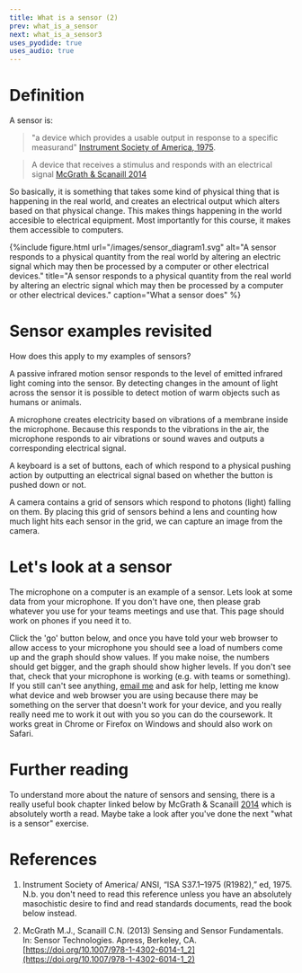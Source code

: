 ```yaml
---
title: What is a sensor (2)
prev: what_is_a_sensor
next: what_is_a_sensor3
uses_pyodide: true
uses_audio: true
---
```


# Definition

A sensor is: 
> "a device which provides a usable output in response to a specific measurand" [Instrument Society of America, 1975](#isa). 

> A device that receives a stimulus and responds with an electrical signal [McGrath & Scanaill 2014](#mands)

So basically, it is something that takes some kind of physical thing that is happening in the real world, and creates an electrical output which alters based on that physical change. This makes things happening in the world accesible to electrical equipment. Most importantly for this course, it makes them accessible to computers.

{%include figure.html url="/images/sensor_diagram1.svg" alt="A sensor responds to a physical quantity from the real world by altering an electric signal which may then be processed by a computer or other electrical devices." title="A sensor responds to a physical quantity from the real world by altering an electric signal which may then be processed by a computer or other electrical devices." caption="What a sensor does" %}

# Sensor examples revisited

How does this apply to my examples of sensors?

A passive infrared motion sensor responds to the level of emitted infrared light coming into the sensor. By detecting changes in the amount of light across the sensor it is possible to detect motion of warm objects such as humans or animals.

A microphone creates electricity based on vibrations of a membrane inside the microphone. Because this responds to the vibrations in the air, the microphone responds to air vibrations or sound waves and outputs a corresponding electrical signal.

A keyboard is a set of buttons, each of which respond to a physical pushing action by outputting an electrical signal based on whether the button is pushed down or not.

A camera contains a grid of sensors which respond to photons (light) falling on them. By placing this grid of sensors behind a lens and counting how much light hits each sensor in the grid, we can capture an image from the camera.


# Let's look at a sensor
The microphone on a computer is an example of a sensor. Lets look at some data from your microphone. If you don't have one, then please grab whatever you use for your teams meetings and use that. This page should work on phones if you need it to.

Click the 'go' button below, and once you have told your web browser to allow access to your microphone you should see a load of numbers come up and the graph should show values. If you make noise, the numbers should get bigger, and the graph should show higher levels. If you don't see that, check that your microphone is working (e.g. with teams or something). If you still can't see anything, [email me](mailto:joe.marshall@nottingham.ac.uk) and ask for help, letting me know what device and web browser you are using because there may be something on the server that doesn't work for your device, and you really really need me to work it out with you so you can do the coursework. It works great in Chrome or Firefox on Windows and should also work on Safari.

<script> makePyodideBox({codeFile:"basic_audio.py",hasConsole:true,showCode:true,editable:true,hasGraph:true})</script>

# Further reading

To understand more about the nature of sensors and sensing, there is a really useful book chapter linked below by McGrath & Scanaill [2014](#mands) which is absolutely worth a read. Maybe take a look after you've done the next "what is a sensor" exercise.


# References

1. <a id="isa"></a> Instrument Society of America/ ANSI, “ISA S37.1–1975 (R1982),” ed, 1975. N.b. you don't need to read this reference unless you have an absolutely masochistic desire to find and read standards documents, read the book below instead. 

1. <a id="mands"></a>McGrath M.J., Scanaill C.N. (2013) Sensing and Sensor Fundamentals. In: Sensor Technologies. Apress, Berkeley, CA. [https://doi.org/10.1007/978-1-4302-6014-1_2](https://doi.org/10.1007/978-1-4302-6014-1_2)
